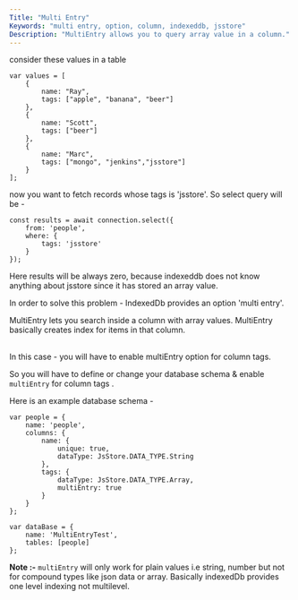 ```yaml
---
Title: "Multi Entry"
Keywords: "multi entry, option, column, indexeddb, jsstore"
Description: "MultiEntry allows you to query array value in a column."
---
```


consider these values in a table

```
var values = [
    {
        name: "Ray",
        tags: ["apple", "banana", "beer"]
    },
    {
        name: "Scott",
        tags: ["beer"]
    }, 
    {
        name: "Marc",
        tags: ["mongo", "jenkins","jsstore"]
    }
];
```

now you want to fetch records whose tags is 'jsstore'. So select query will be - 

```
const results = await connection.select({
    from: 'people',
    where: {
        tags: 'jsstore'
    }
});
```

Here results will be always zero, because indexeddb does not know anything about jsstore since it has stored an array value.

In order to solve this problem - IndexedDb provides an option 'multi entry'.

<div class="highlight">
MultiEntry lets you search inside a column with array values. MultiEntry basically creates index for items in that column.
</div>

<br>In this case - you will have to enable multiEntry option for column tags.

So you will have to define or change your database schema & enable `multiEntry` for column tags .

Here is an example database schema -

```
var people = {
    name: 'people',
    columns: {
        name: {
            unique: true,
            dataType: JsStore.DATA_TYPE.String
        },
        tags: {
            dataType: JsStore.DATA_TYPE.Array,
            multiEntry: true
        }
    }
};

var dataBase = {
    name: 'MultiEntryTest',
    tables: [people]
};
```

**Note :-** `multiEntry` will only work for plain values i.e string, number but not for compound types like json data or array. Basically indexedDb provides one level indexing not multilevel.